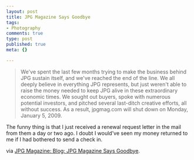 ```yaml
--- 
layout: post
title: JPG Magazine Says Goodbye
tags: 
- Photography
comments: true
type: post
published: true
meta: {}

---
```

<blockquote>We've spent the last few months trying to make the business behind JPG sustain itself, and we've reached the end of the line. We all deeply believe in everything JPG represents, but just weren't able to raise the money needed to keep JPG alive in these extraordinary economic times. We sought out buyers, spoke with numerous potential investors, and pitched several last-ditch creative efforts, all without success. As a result, jpgmag.com will shut down on Monday, January 5, 2009.</blockquote>
The funny thing is that I just received a renewal request letter in the mail from them a day or two ago. I doubt I would've seen my money returned to me if I had bothered to send a check in.

via <a href="http://jpgmag.com/blog/2009/01/jpg_magazine_says_goodbye.html">JPG Magazine: Blog: JPG Magazine Says Goodbye</a>.
